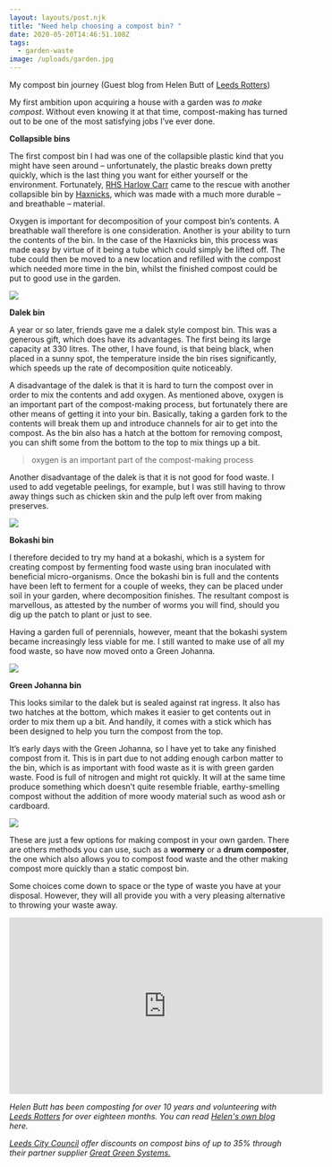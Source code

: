 ```yaml
---
layout: layouts/post.njk
title: "Need help choosing a compost bin? "
date: 2020-05-20T14:46:51.108Z
tags:
  - garden-waste
image: /uploads/garden.jpg
---
```


My compost bin journey (Guest blog from Helen Butt of [Leeds Rotters](https://www.facebook.com/leedsrotters/))

My first ambition upon acquiring a house with a garden was _to make compost_. Without even knowing it at that time, compost-making has turned out to be one of the most satisfying jobs I’ve ever done.

**Collapsible bins**

The first compost bin I had was one of the collapsible plastic kind that you might have seen around – unfortunately, the plastic breaks down pretty quickly, which is the last thing you want for either yourself or the environment. Fortunately, [RHS Harlow Carr](https://www.rhs.org.uk/gardens/harlow-carr) came to the rescue with another collapsible bin by [Haxnicks](https://www.haxnicks.co.uk/garden-products/composting), which was made with a much more durable – and breathable – material.

Oxygen is important for decomposition of your compost bin’s contents. A breathable wall therefore is one consideration. Another is your ability to turn the contents of the bin. In the case of the Haxnicks bin, this process was made easy by virtue of it being a tube which could simply be lifted off. The tube could then be moved to a new location and refilled with the compost which needed more time in the bin, whilst the finished compost could be put to good use in the garden.

![](/uploads/collapsible.jpg)

**Dalek bin**

A year or so later, friends gave me a dalek style compost bin. This was a generous gift, which does have its advantages. The first being its large capacity at 330 litres. The other, I have found, is that being black, when placed in a sunny spot, the temperature inside the bin rises significantly, which speeds up the rate of decomposition quite noticeably.

A disadvantage of the dalek is that it is hard to turn the compost over in order to mix the contents and add oxygen. As mentioned above, oxygen is an important part of the compost-making process, but fortunately there are other means of getting it into your bin. Basically, taking a garden fork to the contents will break them up and introduce channels for air to get into the compost. As the bin also has a hatch at the bottom for removing compost, you can shift some from the bottom to the top to mix things up a bit.

> oxygen is an important part of the compost-making process

Another disadvantage of the dalek is that it is not good for food waste. I used to add vegetable peelings, for example, but I was still having to throw away things such as chicken skin and the pulp left over from making preserves.

![](/uploads/garden.jpg)

**Bokashi bin**

I therefore decided to try my hand at a bokashi, which is a system for creating compost by fermenting food waste using bran inoculated with beneficial micro-organisms. Once the bokashi bin is full and the contents have been left to ferment for a couple of weeks, they can be placed under soil in your garden, where decomposition finishes. The resultant compost is marvellous, as attested by the number of worms you will find, should you dig up the patch to plant or just to see.

Having a garden full of perennials, however, meant that the bokashi system became increasingly less viable for me. I still wanted to make use of all my food waste, so have now moved onto a Green Johanna.

![](/uploads/bokashi.jpg)

**Green Johanna bin**

This looks similar to the dalek but is sealed against rat ingress. It also has two hatches at the bottom, which makes it easier to get contents out in order to mix them up a bit. And handily, it comes with a stick which has been designed to help you turn the compost from the top.

It’s early days with the Green Johanna, so I have yet to take any finished compost from it. This is in part due to not adding enough carbon matter to the bin, which is as important with food waste as it is with green garden waste. Food is full of nitrogen and might rot quickly. It will at the same time produce something which doesn’t quite resemble friable, earthy-smelling compost without the addition of more woody material such as wood ash or cardboard.

![](/uploads/green-johanna.jpg)

These are just a few options for making compost in your own garden. There are others methods you can use, such as a **wormery** or a **drum composter**, the one which also allows you to compost food waste and the other making compost more quickly than a static compost bin.

Some choices come down to space or the type of waste you have at your disposal. However, they will all provide you with a very pleasing alternative to throwing your waste away.

<!--StartFragment-->

<iframe width="560" height="315" src="https://www.youtube.com/embed/ONhJJRf77RY" frameborder="0" allow="accelerometer; autoplay; encrypted-media; gyroscope; picture-in-picture" allowfullscreen></iframe>

_Helen Butt has been composting for over 10 years and volunteering with [Leeds Rotters](http://leedsrotters.org.uk/) for over eighteen months. You can read [Helen's own blog](http://silverbells2012.wordpress.com/) here._

_[Leeds City Council](https://www.leeds.gov.uk/residents/bins-and-recycling/composting) offer discounts on compost bins of up to 35% through their partner supplier [Great Green Systems.](https://www.greatgreensystems.com/shop/local-council-deals?rv)_

<!--EndFragment-->

<!--EndFragment-->

